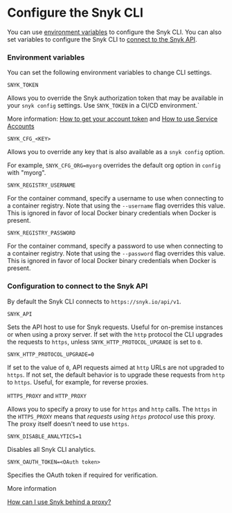 # Configure the Snyk CLI

You can use [environment variables](configure-the-snyk-cli.md#environment-variables) to configure the Snyk CLI. You can also set variables to configure the Snyk CLI to [connect to the Snyk API](configure-the-snyk-cli.md#configuration-to-connect-to-the-snyk-api).

### Environment variables

You can set the following environment variables to change CLI settings.

`SNYK_TOKEN`

Allows you to override the Snyk authorization token that may be available in your `snyk config` settings. Use `SNYK_TOKEN` in a CI/CD environment.\`

More information: [How to get your account token](https://snyk.co/ucT6J) and [How to use Service Accounts](https://snyk.co/ucT6L)

`SNYK_CFG_<KEY>`

Allows you to override any key that is also available as a `snyk config` option.

For example, `SNYK_CFG_ORG=myorg` overrides the default org option in `config` with "myorg".

`SNYK_REGISTRY_USERNAME`

For the container command, specify a username to use when connecting to a container registry. Note that using the `--username` flag overrides this value. This is ignored in favor of local Docker binary credentials when Docker is present.

`SNYK_REGISTRY_PASSWORD`

For the container command, specify a password to use when connecting to a container registry. Note that using the `--password` flag overrides this value. This is ignored in favor of local Docker binary credentials when Docker is present.

### Configuration to connect to the Snyk API

By default the Snyk CLI connects to `https://snyk.io/api/v1`.

`SNYK_API`

Sets the API host to use for Snyk requests. Useful for on-premise instances or when using a proxy server. If set with the `http` protocol the CLI upgrades the requests to `https`, unless `SNYK_HTTP_PROTOCOL_UPGRADE` is set to `0`.

`SNYK_HTTP_PROTOCOL_UPGRADE=0`

If set to the value of `0`, API requests aimed at `http` URLs are not upgraded to `https`. If not set, the default behavior is to upgrade these requests from `http` to `https`. Useful, for example, for reverse proxies.

`HTTPS_PROXY` and `HTTP_PROXY`

Allows you to specify a proxy to use for `https` and `http` calls. The `https` in the `HTTPS_PROXY` means that _requests using `https` protocol_ use this proxy. The proxy itself doesn't need to use `https`.

`SNYK_DISABLE_ANALYTICS=1`

Disables all Snyk CLI analytics.

`SNYK_OAUTH_TOKEN=<OAuth token>`

Specifies the OAuth token if required for verification.

More information

[How can I use Snyk behind a proxy?](https://support.snyk.io/hc/en-us/articles/360000925358-How-can-I-use-Snyk-behind-a-proxy-)
